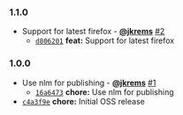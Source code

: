 ### 1.1.0

* Support for latest firefox - **[@jkrems](https://github.com/jkrems)** [#2](https://github.com/groupon/ndu/pull/2)
  - [`d806201`](https://github.com/groupon/ndu/commit/d806201145e0cab287cde1a4ea5c4a8e4adeeb01) **feat:** Support for latest firefox


### 1.0.0

* Use nlm for publishing - **[@jkrems](https://github.com/jkrems)** [#1](https://github.com/groupon/ndu/pull/1)
  - [`16a6473`](https://github.com/groupon/ndu/commit/16a6473afe9e298fff1ddda9901c557ba934ea5e) **chore:** Use nlm for publishing
* [`c4a3f9e`](https://github.com/groupon/ndu/commit/c4a3f9e9e1b27a8c8d02a195b1c7a55664a1b593) **chore:** Initial OSS release
